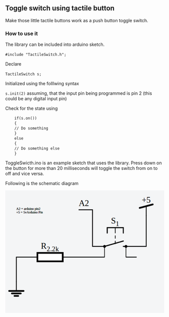 ## Toggle switch using tactile button

Make those little tactile buttons work as a push button toggle switch. 

### How to use it

The library can be included into arduino sketch.

`#include "TactileSwitch.h";`

Declare

`TactileSwitch s;`

Initialized using the folllwing syntax

`s.init(2)` assuming, that the input pin being programmed is pin 2 (this could be any digital input pin)

Check for the state using 
```
	if(s.on())
	{
	// Do something
	}
	else
	{
	// Do something else
	}
```

ToggleSwicth.ino is an example sketch that uses the library. Press down on the button for more than 20 milliseconds will toggle the switch from on to off and vice versa.

Following is the schematic diagram 


![Schema](CircuitDiagram.png)

